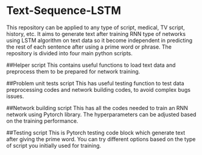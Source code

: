 # Text-Sequence-LSTM

This repository can be applied to any type of script, medical, TV script, history, etc. It aims to generate text after training RNN type of networks using LSTM algorithm on text data so it become independent in predicting the rest of each sentence after using a prime word or phrase. 
The repository is divided into four main python scripts. 

##Helper script
This contains useful functions to load text data and preprocess them to be prepared for network training.

##Problem unit tests script
This has useful testing function to test data preprocessing codes and network building codes, to avoid complex bugs issues. 

##Network building script
This has all the codes needed to train an RNN network using Pytorch library. The hyperparameters can be adjusted based on the training performance.

##Testing script
This is Pytorch testing code block which generate text after giving the prime word. You can try different options based on the type of script you initially used for training. 

